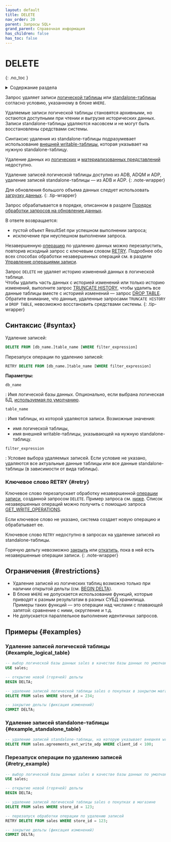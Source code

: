 ```yaml
---
layout: default
title: DELETE
nav_order: 20
parent: Запросы SQL+
grand_parent: Справочная информация
has_children: false
has_toc: false
---
```


# DELETE
{: .no_toc }

<details markdown="block">
  <summary>
    Содержание раздела
  </summary>
  {: .text-delta }
1. TOC
{:toc}
</details>

Запрос удаляет записи [логической таблицы](../../../overview/main_concepts/logical_table/logical_table.md) или
[standalone-таблицы](../../../overview/main_concepts/standalone_table/standalone_table.md) согласно условию, 
указанному в блоке `WHERE`.

Удаляемые записи логической таблицы становятся архивными, но остаются доступными при чтении и выгрузке исторических данных.
Записи standalone-таблицы удаляются насовсем и не могут быть восстановлены средствами системы.

Синтаксис удаления из standalone-таблицы подразумевает использование
[внешней writable-таблицы](../../../overview/main_concepts/external_table/external_table.md#writable_table), которая
указывает на нужную standalone-таблицу.

Удаление данных из [логических](../../../overview/main_concepts/logical_view/logical_view.md)
и [материализованных представлений](../../../overview/main_concepts/materialized_view/materialized_view.md)
недоступно.

Удаление записей логической таблицы доступно из ADB, ADQM и ADP, удаление записей standalone-таблицы — из ADB и ADP.
{: .note-wrapper}

Для обновления большого объема данных следует использовать 
[загрузку данных](../../../working_with_system/data_upload/data_upload.md).
{: .tip-wrapper}

Запрос обрабатывается в порядке, описанном в разделе
[Порядок обработки запросов на обновление данных](../../../overview/interactions/llw_processing/llw_processing.md).

В ответе возвращается:
*   пустой объект ResultSet при успешном выполнении запроса;
*   исключение при неуспешном выполнении запроса.

Незавершенную [операцию](../../../overview/main_concepts/write_operation/write_operation.md) по удалению данных 
можно перезапустить, повторив исходный запрос с ключевым словом [RETRY](#retry). Подробнее обо всех способах 
обработки незавершенных операций см. в разделе 
[Управление операциями записи](../../../working_with_system/operation_management/write_op_management/write_op_management.md).

Запрос `DELETE` не удаляет историю изменений данных в логической таблице. 
<br>Чтобы удалить часть данных с историей изменений или только историю изменений, выполните запрос [TRUNCATE HISTORY](../TRUNCATE_HISTORY/TRUNCATE_HISTORY.md), 
чтобы удалить все данные таблицы вместе с историей изменений — запрос [DROP TABLE](../DROP_TABLE/DROP_TABLE.md). 
Обратите внимание, что данные, удаленные запросами `TRUNCATE HISTORY` и `DROP TABLE`, невозможно восстановить средствами 
системы. 
{: .tip-wrapper}

## Синтаксис {#syntax}

Удаление записей:
```sql
DELETE FROM [db_name.]table_name [WHERE filter_expression]
```

Перезапуск операции по удалению записей:
```sql
RETRY DELETE FROM [db_name.]table_name [WHERE filter_expression]
```

**Параметры:**

`db_name`

: Имя логической базы данных. Опционально, если выбрана логическая БД,
  [используемая по умолчанию](../../../working_with_system/other_features/default_db_set-up/default_db_set-up.md).

`table_name`

: Имя таблицы, из которой удаляются записи. Возможные значения:
  * имя логической таблицы, 
  * имя внешней writable-таблицы, указывающей на нужную standalone-таблицу.

`filter_expression`

: Условие выбора удаляемых записей. Если условие не указано, удаляются все актуальные данные таблицы или все данные 
  standalone-таблицы (в зависимости от вида таблицы).

### Ключевое слово RETRY {#retry}

Ключевое слово перезапускает обработку незавершенной [операции записи](../../../overview/main_concepts/write_operation/write_operation.md),
созданной запросом `DELETE`. Пример запроса см. [ниже](#retry_example). Список незавершенных операций можно получить
с помощью запроса [GET_WRITE_OPERATIONS](../GET_WRITE_OPERATIONS/GET_WRITE_OPERATIONS.md).

Если ключевое слово не указано, система создает новую операцию и обрабатывает ее.

Ключевое слово `RETRY` недоступно в запросах на удаление записей из standalone-таблицы.

Горячую дельту невозможно [закрыть](../COMMIT_DELTA/COMMIT_DELTA.md) или
[откатить](../ROLLBACK_DELTA/ROLLBACK_DELTA.md), пока в ней есть незавершенные операции записи.
{: .note-wrapper}

## Ограничения {#restrictions}

* Удаление записей из логических таблиц возможно только при наличии открытой дельты (см. [BEGIN DELTA](../BEGIN_DELTA/BEGIN_DELTA.md)).
* В блоке `WHERE` не допускается использование функций, которые приводят к разным результатам в разных СУБД хранилища. 
  Примеры таких функций — это операции над числами с плавающей запятой: сравнение с ними, округление и т.д.
* Не допускается параллельное выполнение идентичных запросов.

## Примеры {#examples}

### Удаление записей логической таблицы {#example_logical_table}

```sql
-- выбор логической базы данных sales в качестве базы данных по умолчанию
USE sales;

-- открытие новой (горячей) дельты
BEGIN DELTA;

-- удаление записей логической таблицы sales о покупках в закрытом магазине
DELETE FROM sales WHERE store_id = 234;

-- закрытие дельты (фиксация изменений)
COMMIT DELTA;
```

### Удаление записей standalone-таблицы {#example_standalone_table}

```sql
-- удаление записей standalone-таблицы, на которую указывает внешняя writable-таблица agreements_ext_write_adp
DELETE FROM sales.agreements_ext_write_adp WHERE client_id < 100;
```

### Перезапуск операции по удалению записей {#retry_example}

```sql
-- выбор логической базы данных sales в качестве базы данных по умолчанию
USE sales;

-- открытие новой (горячей) дельты
BEGIN DELTA;

-- удаление записей логической таблицы sales о покупках в магазине
DELETE FROM sales WHERE store_id = 123;

-- перезапуск обработки операции по удалению записей
RETRY DELETE FROM sales WHERE store_id = 123;

-- закрытие дельты (фиксация изменений)
COMMIT DELTA;
```    